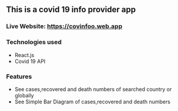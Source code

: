 ## This is a covid 19 info provider app

### Live Website: https://covinfoo.web.app

### Technologies used

- React.js
- Covid 19 API

### Features

- See cases,recovered and death numbers of searched country or globally
- See Simple Bar Diagram of cases,recovered and death numbers
